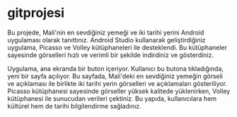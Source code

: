 ﻿# gitprojesi
 Bu projede, Mali'nin en sevdiğiniz yemeği ve iki tarihi yerini Android uygulaması olarak tanıttınız. Android Studio kullanarak geliştirdiğiniz uygulama, Picasso ve Volley kütüphaneleri ile desteklendi. Bu kütüphaneler sayesinde görselleri hızlı ve verimli bir şekilde indirdiniz ve gösterdiniz.

Uygulama, ana ekranda bir buton içeriyor. Kullanıcı bu butona tıkladığında, yeni bir sayfa açılıyor. Bu sayfada, Mali'deki en sevdiğiniz yemeğin görseli ve açıklaması ile birlikte iki tarihi yerin görselleri ve açıklamaları gösteriliyor. Picasso kütüphanesi sayesinde görseller yüksek kalitede yüklenirken, Volley kütüphanesi ile sunucudan verileri çektiniz. Bu yapıda, kullanıcılara hem kültürel hem de tarihi bilgilendirme sağladınız.
